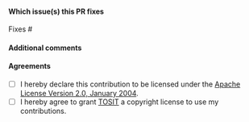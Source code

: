 <!-- Thank you for sending a pull request! Please make sure:
1. Your PR fixes a referenced issue, please create one if no issue applies to your PR.
2. The issue number is referenced in the branch name.
3. You follow the contributing rules at: https://github.com/TOSIT-IO/tdp-collection/blob/master/docs/contributing.md.
-->

#### Which issue(s) this PR fixes

<!-- Example: "Fixes #(issue number)" or "Fixes (link of issue)". -->

Fixes #

#### Additional comments

<!-- Example: "I was not sure if it is the right way to do but..." -->

#### Agreements

<!-- To make clear that you license your contribution under the Apache License Version 2.0, January 2004 (http://www.apache.org/licenses/LICENSE-2.0) and that you give permission to TOSIT (https://www.tosit.io/), you have to acknowledge this by using the following check-box. -->

- [ ] I hereby declare this contribution to be licensed under the [Apache License Version 2.0, January 2004](http://www.apache.org/licenses/LICENSE-2.0).
- [ ] I hereby agree to grant [TOSIT](https://www.tosit.io/) a copyright license to use my contributions.
